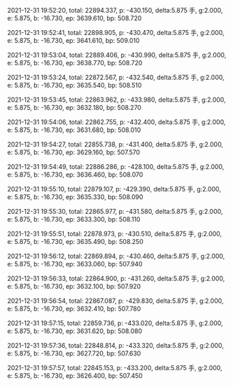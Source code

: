 2021-12-31 19:52:20, total: 22894.337, p: -430.150, delta:5.875 手, g:2.000, e: 5.875, b: -16.730, ep: 3639.610, bp: 508.720

2021-12-31 19:52:41, total: 22898.905, p: -430.470, delta:5.875 手, g:2.000, e: 5.875, b: -16.730, ep: 3641.610, bp: 509.010

2021-12-31 19:53:04, total: 22889.406, p: -430.990, delta:5.875 手, g:2.000, e: 5.875, b: -16.730, ep: 3638.770, bp: 508.720

2021-12-31 19:53:24, total: 22872.567, p: -432.540, delta:5.875 手, g:2.000, e: 5.875, b: -16.730, ep: 3635.540, bp: 508.510

2021-12-31 19:53:45, total: 22863.962, p: -433.980, delta:5.875 手, g:2.000, e: 5.875, b: -16.730, ep: 3632.180, bp: 508.270

2021-12-31 19:54:06, total: 22862.755, p: -432.400, delta:5.875 手, g:2.000, e: 5.875, b: -16.730, ep: 3631.680, bp: 508.010

2021-12-31 19:54:27, total: 22855.738, p: -431.400, delta:5.875 手, g:2.000, e: 5.875, b: -16.730, ep: 3629.160, bp: 507.570

2021-12-31 19:54:49, total: 22886.286, p: -428.100, delta:5.875 手, g:2.000, e: 5.875, b: -16.730, ep: 3636.460, bp: 508.070

2021-12-31 19:55:10, total: 22879.107, p: -429.390, delta:5.875 手, g:2.000, e: 5.875, b: -16.730, ep: 3635.330, bp: 508.090

2021-12-31 19:55:30, total: 22865.977, p: -431.580, delta:5.875 手, g:2.000, e: 5.875, b: -16.730, ep: 3633.300, bp: 508.110

2021-12-31 19:55:51, total: 22878.973, p: -430.510, delta:5.875 手, g:2.000, e: 5.875, b: -16.730, ep: 3635.490, bp: 508.250

2021-12-31 19:56:12, total: 22869.894, p: -430.460, delta:5.875 手, g:2.000, e: 5.875, b: -16.730, ep: 3633.060, bp: 507.940

2021-12-31 19:56:33, total: 22864.900, p: -431.260, delta:5.875 手, g:2.000, e: 5.875, b: -16.730, ep: 3632.100, bp: 507.920

2021-12-31 19:56:54, total: 22867.087, p: -429.830, delta:5.875 手, g:2.000, e: 5.875, b: -16.730, ep: 3632.410, bp: 507.780

2021-12-31 19:57:15, total: 22859.736, p: -433.020, delta:5.875 手, g:2.000, e: 5.875, b: -16.730, ep: 3631.620, bp: 508.080

2021-12-31 19:57:36, total: 22848.814, p: -433.320, delta:5.875 手, g:2.000, e: 5.875, b: -16.730, ep: 3627.720, bp: 507.630

2021-12-31 19:57:57, total: 22845.153, p: -433.200, delta:5.875 手, g:2.000, e: 5.875, b: -16.730, ep: 3626.400, bp: 507.450